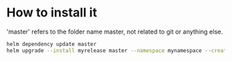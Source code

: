 # How to install it

'master' refers to the folder name master, not related to git or anything else.


```bash
helm dependency update master
helm upgrade --install myrelease master --namespace mynamespace --create-namespace -f MASTER/values.prod.yaml --dry-run
```
